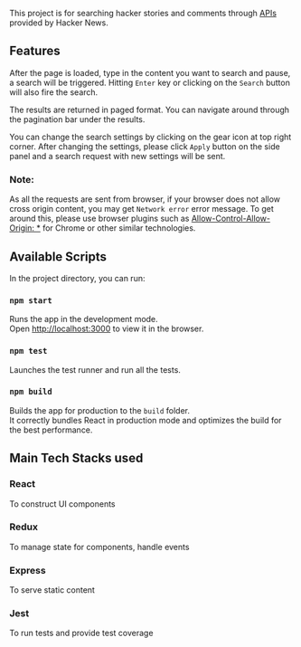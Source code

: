 This project is for searching hacker stories and comments through [APIs](https://hn.algolia.com/api) provided by Hacker News. 

## Features

After the page is loaded, type in the content you want to search and pause, a search will be triggered. Hitting `Enter` key or clicking on the `Search` button will also fire the search.

The results are returned in paged format. You can navigate around through the pagination bar under the results.

You can change the search settings by clicking on the gear icon at top right corner. After changing the settings, please click `Apply` button on the side panel and a search request with new settings will be sent.

### Note:

As all the requests are sent from browser, if your browser does not allow cross origin content, you may get `Network error` error message. To get around this, please use browser plugins such as [Allow-Control-Allow-Origin: *](https://chrome.google.com/webstore/detail/allow-control-allow-origi/nlfbmbojpeacfghkpbjhddihlkkiljbi?hl=en) for Chrome or other similar technologies. 

## Available Scripts

In the project directory, you can run:

### `npm start`

Runs the app in the development mode.<br>
Open [http://localhost:3000](http://localhost:3000) to view it in the browser.

### `npm test`

Launches the test runner and run all the tests.<br>

### `npm build`

Builds the app for production to the `build` folder.<br>
It correctly bundles React in production mode and optimizes the build for the best performance.

## Main Tech Stacks used

### React

To construct UI components

### Redux

To manage state for components, handle events

### Express

To serve static content

### Jest

To run tests and provide test coverage
